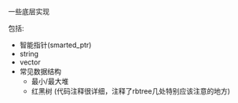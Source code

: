 一些底层实现

包括:

* 智能指针(smarted_ptr)
* string
* vector
* 常见数据结构
  * 最小/最大堆
  * 红黑树 (代码注释很详细，注释了rbtree几处特别应该注意的地方)

